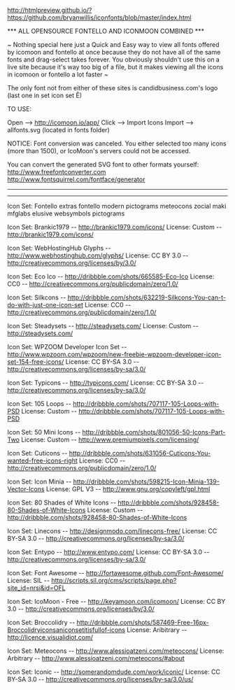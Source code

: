 http://htmlpreview.github.io/?https://github.com/bryanwillis/iconfonts/blob/master/index.html


*** ALL OPENSOURCE FONTELLO AND ICONMOON COMBINED ***



~ Nothing special here just a  Quick and Easy way to view all fonts offered by icomoon and fontello at once because they do not have all of the same fonts and drag-select takes forever. You obviously shouldn't use this on a live site because it's way too big of a file, but it makes viewing all the icons in icomoon or fontello a lot faster ~

The only font not from either of these sites is candidbusiness.com's logo (last one in set icon set &#xca;)

TO USE: 

Open --> http://icomoon.io/app/
Click --> Import Icons
Import --> allfonts.svg (located in fonts folder)

NOTICE:  Font conversion was canceled. You either selected too many icons (more than 1500), or IcoMoon's servers could not be accessed.

You can convert the generated SVG font to other formats yourself:
http://www.freefontconverter.com
http://www.fontsquirrel.com/fontface/generator


*************************************************************
*************************************************************

Icon Set: Fontello extras
fontello
modern pictograms
meteocons
zocial
maki
mfglabs
elusive
websymbols
pictograms

Icon Set:	Brankic1979 -- http://brankic1979.com/icons/
License:	Custom -- http://brankic1979.com/icons/


Icon Set:	WebHostingHub Glyphs -- http://www.webhostinghub.com/glyphs/
License:	CC BY 3.0 -- http://creativecommons.org/licenses/by/3.0/


Icon Set:	Eco Ico -- http://dribbble.com/shots/665585-Eco-Ico
License:	CC0 -- http://creativecommons.org/publicdomain/zero/1.0/


Icon Set:	Silkcons -- http://dribbble.com/shots/632219-Silkcons-You-can-t-do-with-just-one-icon-set
License:	CC0 -- http://creativecommons.org/publicdomain/zero/1.0/


Icon Set:	Steadysets -- http://steadysets.com/
License:	Custom -- http://steadysets.com/


Icon Set:	WPZOOM Developer Icon Set -- http://www.wpzoom.com/wpzoom/new-freebie-wpzoom-developer-icon-set-154-free-icons/
License:	CC BY-SA 3.0 -- http://creativecommons.org/licenses/by-sa/3.0/


Icon Set:	Typicons -- http://typicons.com/
License:	CC BY-SA 3.0 -- http://creativecommons.org/licenses/by-sa/3.0/


Icon Set:	105 Loops -- http://dribbble.com/shots/707117-105-Loops-with-PSD
License:	Custom -- http://dribbble.com/shots/707117-105-Loops-with-PSD


Icon Set:	50 Mini Icons -- http://dribbble.com/shots/801056-50-Icons-Part-Two
License:	Custom -- http://www.premiumpixels.com/licensing/


Icon Set:	Cuticons -- http://dribbble.com/shots/631056-Cuticons-You-wanted-free-icons-right
License:	CC0 -- http://creativecommons.org/publicdomain/zero/1.0/


Icon Set:	Icon Minia -- http://dribbble.com/shots/598215-Icon-Minia-139-Vector-Icons
License:	GPL V3 -- http://www.gnu.org/copyleft/gpl.html


Icon Set:	80 Shades of White Icons -- http://dribbble.com/shots/928458-80-Shades-of-White-Icons
License:	Custom -- http://dribbble.com/shots/928458-80-Shades-of-White-Icons


Icon Set:	Linecons -- http://designmodo.com/linecons-free/
License:	CC BY-SA 3.0 -- http://creativecommons.org/licenses/by-sa/3.0/


Icon Set:	Entypo -- http://www.entypo.com/
License:	CC BY-SA 3.0 -- http://creativecommons.org/licenses/by-sa/3.0/


Icon Set:	Font Awesome -- http://fortawesome.github.com/Font-Awesome/
License:	SIL -- http://scripts.sil.org/cms/scripts/page.php?site_id=nrsi&id=OFL


Icon Set:	IcoMoon - Free -- http://keyamoon.com/icomoon/
License:	CC BY 3.0 -- http://creativecommons.org/licenses/by/3.0/


Icon Set:	Broccolidry -- http://dribbble.com/shots/587469-Free-16px-Broccolidryiconsaniconsetitisfullof-icons
License:	Aribitrary -- http://licence.visualidiot.com/


Icon Set:	Meteocons -- http://www.alessioatzeni.com/meteocons/
License:	Arbitrary -- http://www.alessioatzeni.com/meteocons/#about


Icon Set:	Iconic -- http://somerandomdude.com/work/iconic/
License:	CC BY-SA 3.0 -- http://creativecommons.org/licenses/by-sa/3.0/us/
